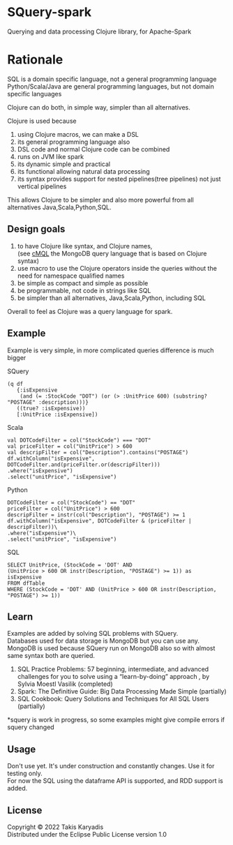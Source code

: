 # SQuery-spark

Querying and data processing Clojure library, for Apache-Spark

# Rationale

SQL is a domain specific language, not a general programming language     
Python/Scala/Java are general programming languages, but not domain specific languages      

Clojure can do both, in simple way, simpler than all alternatives.   

Clojure is used because  
1. using Clojure macros, we can make a DSL   
2. its general programming language also
3. DSL code and normal Clojure code can be combined 
3. runs on JVM like spark
4. its dynamic simple and practical    
5. its functional allowing natural data processing   
6. its syntax provides support for nested pipelines(tree pipelines) not just vertical pipelines

This allows Clojure to be simpler and also more powerful from all alternatives Java,Scala,Python,SQL. 

## Design goals

1. to have Clojure like syntax, and Clojure names,  
   (see [cMQL](https://cmql.org/documentation/) the MongoDB query language that is based on Clojure syntax)
2. use macro to use the Clojure operators inside the queries without the need for namespace qualified names
3. be simple as compact and simple as possible
4. be programmable, not code in strings like SQL
5. be simpler than all alternatives, Java,Scala,Python, including SQL

Overall to feel as Clojure was a query language for spark.  

## Example

Example is very simple, in more complicated queries difference is much bigger  

SQuery

```
(q df
   {:isExpensive 
    (and (= :StockCode "DOT") (or (> :UnitPrice 600) (substring? "POSTAGE" :description)))}
   ((true? :isExpensive))
   [:UnitPrice :isExpensive])
```

Scala

```
val DOTCodeFilter = col("StockCode") === "DOT"
val priceFilter = col("UnitPrice") > 600
val descripFilter = col("Description").contains("POSTAGE")
df.withColumn("isExpensive", DOTCodeFilter.and(priceFilter.or(descripFilter)))
.where("isExpensive")
.select("unitPrice", "isExpensive")
```

Python
```
DOTCodeFilter = col("StockCode") == "DOT"
priceFilter = col("UnitPrice") > 600
descripFilter = instr(col("Description"), "POSTAGE") >= 1
df.withColumn("isExpensive", DOTCodeFilter & (priceFilter | descripFilter))\
.where("isExpensive")\
.select("unitPrice", "isExpensive")
```

SQL
```
SELECT UnitPrice, (StockCode = 'DOT' AND
(UnitPrice > 600 OR instr(Description, "POSTAGE") >= 1)) as isExpensive
FROM dfTable
WHERE (StockCode = 'DOT' AND (UnitPrice > 600 OR instr(Description, "POSTAGE") >= 1))
```

## Learn

Examples are added by solving SQL problems with SQuery.    
Databases used for data storage is MongoDB but you can use any.   
MongoDB is used because SQuery run on MongoDB also so with almost same syntax both are queried. 

1. SQL Practice Problems: 57 beginning, intermediate, and advanced challenges for you to solve
   using a “learn-by-doing” approach , by Sylvia Moestl Vasilik  (completed)
2. Spark: The Definitive Guide: Big Data Processing Made Simple (partially)  
3. SQL Cookbook: Query Solutions and Techniques for All SQL Users (partially)

*squery is work in progress, so some examples might give compile errors if squery changed

## Usage

Don't use yet. It's under construction and constantly changes. Use it for testing only.  
For now the SQL using the dataframe API is supported, and RDD support is added.

## License

Copyright © 2022 Takis Karyadis  
Distributed under the Eclipse Public License version 1.0
